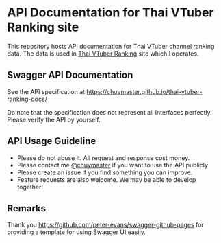 # API Documentation for Thai VTuber Ranking site

This repository hosts API documentation for Thai VTuber channel ranking data. The data is used in [Thai VTuber Ranking](https://vtuber.chuysan.com/) site which I operates.

## Swagger API Documentation

See the API specification at https://chuymaster.github.io/thai-vtuber-ranking-docs/

Do note that the specification does not represent all interfaces perfectly. Please verify the API by yourself.

## API Usage Guideline

- Please do not abuse it. All request and response cost money.
- Please contact me [@chuymaster](https://twitter.com/chuymaster) if you want to use the API publicly
- Please create an issue if you find something you can improve.
- Feature requests are also welcome. We may be able to develop together!

## Remarks

Thank you https://github.com/peter-evans/swagger-github-pages for providing a template for using Swagger UI easily.
